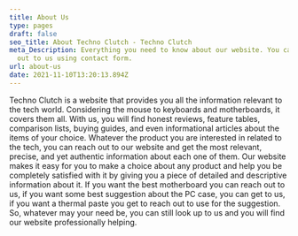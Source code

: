 ```yaml
---
title: About Us
type: pages
draft: false
seo_title: About Techno Clutch - Techno Clutch
meta_Description: Everything you need to know about our website. You can reach
  out to us using contact form.
url: about-us
date: 2021-11-10T13:20:13.894Z
---
```

Techno Clutch is a website that provides you all the information relevant to the tech world. Considering the mouse to keyboards and motherboards, it covers them all. With us, you will find honest reviews, feature tables, comparison lists, buying guides, and even informational articles about the items of your choice. Whatever the product you are interested in related to the tech, you can reach out to our website and get the most relevant, precise, and yet authentic information about each one of them. Our website makes it easy for you to make a choice about any product and help you be completely satisfied with it by giving you a piece of detailed and descriptive information about it. If you want the best motherboard you can reach out to us, if you want some best suggestion about the PC case, you can get to us, if you want a thermal paste you get to reach out to use for the suggestion. So, whatever may your need be, you can still look up to us and you will find our website professionally helping.